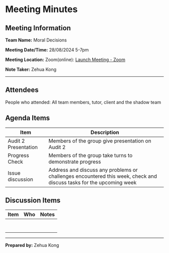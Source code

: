 # Meeting Minutes

## Meeting Information

**Team Name:** Moral Decisions

**Meeting Date/Time:** 28/08/2024  5-7pm

**Meeting Location:** Zoom(online): [Launch Meeting - Zoom](https://anu.zoom.us/j/86482877424?pwd=08A5lKE4rWT8hokwu7NvYmeomaLKHc.1)

**Note Taker:** Zehua Kong

------

## Attendees

People who attended: All team members, tutor, client and the shadow team

## Agenda Items

| Item                 | Description                                                  |
| -------------------- | ------------------------------------------------------------ |
| Audit 2 Presentation | Members of the group give presentation on Audit 2            |
| Progress Check       | Members of the group take turns to demonstrate progress      |
| Issue  discussion    | Address and discuss any problems or challenges encountered this week, check and discuss tasks for the upcoming week |

## Discussion Items

| Item | Who  | Notes |
| ---- | ---- | ----- |
|      |      |       |
|      |      |       |
|      |      |       |
|      |      |       |
|      |      |       |
|      |      |       |
|      |      |       |

------

**Prepared by:** Zehua Kong

